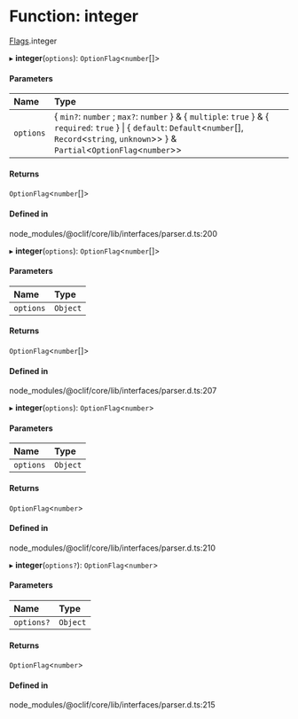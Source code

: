 # Function: integer

[Flags](../modules/Flags.md).integer

▸ **integer**(`options`): `OptionFlag`<`number`[]\>

#### Parameters

| Name | Type |
| :------ | :------ |
| `options` | { `min?`: `number` ; `max?`: `number`  } & { `multiple`: ``true``  } & { `required`: ``true``  } \| { `default`: `Default`<`number`[], `Record`<`string`, `unknown`\>\>  } & `Partial`<`OptionFlag`<`number`\>\> |

#### Returns

`OptionFlag`<`number`[]\>

#### Defined in

node_modules/@oclif/core/lib/interfaces/parser.d.ts:200

▸ **integer**(`options`): `OptionFlag`<`number`[]\>

#### Parameters

| Name | Type |
| :------ | :------ |
| `options` | `Object` |

#### Returns

`OptionFlag`<`number`[]\>

#### Defined in

node_modules/@oclif/core/lib/interfaces/parser.d.ts:207

▸ **integer**(`options`): `OptionFlag`<`number`\>

#### Parameters

| Name | Type |
| :------ | :------ |
| `options` | `Object` |

#### Returns

`OptionFlag`<`number`\>

#### Defined in

node_modules/@oclif/core/lib/interfaces/parser.d.ts:210

▸ **integer**(`options?`): `OptionFlag`<`number`\>

#### Parameters

| Name | Type |
| :------ | :------ |
| `options?` | `Object` |

#### Returns

`OptionFlag`<`number`\>

#### Defined in

node_modules/@oclif/core/lib/interfaces/parser.d.ts:215
